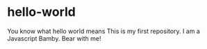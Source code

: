 # hello-world
You know what hello world means
This is my first repository. I am a Javascript Bamby. 
Bear with me!
